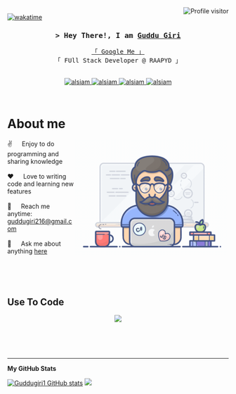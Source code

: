 <!--
<h2 align="center">
  Welcome to Al Siam World!
  <img src="https://media.giphy.com/media/hvRJCLFzcasrR4ia7z/giphy.gif" width="28">
</h2>
-->

<!--
<p align="center">
  <a href="https://github.com/alsiam"><img src="https://readme-typing-svg.herokuapp.com/?lines=Self%20Taught%20Programmer;Front%20End%20Developer;1.5%2B%20years%20of%20coding%20experience;Always%20learning%20new%20things&center=true&width=380&height=45"></a>
</p>

 -->

<a href="https://github.com/Guddugiri1">
  <img align="right" src="https://komarev.com/ghpvc/?username=alsiam&label=Visitors&color=0e75b6&style=flat" alt="Profile visitor" />
</a>


[![wakatime](https://wakatime.com/badge/user/eebb3dd8-d9b2-40de-9b88-6fd6cac99dbc.svg)](https://wakatime.com/@eebb3dd8-d9b2-40de-9b88-6fd6cac99dbc)

<!-- Intro  -->
<h3 align="center">
        <samp>&gt; Hey There!, I am
                <b><a target="_blank" href="https://gudduportfolio.vercel.app/">Guddu Giri</a></b>
        </samp>
</h3>


<p align="center"> 
  <samp>
    <a href="https://gudduportfolio.vercel.app/">「 Google Me 」</a>
    <br>
    「 FUll Stack Developer @ RAAPYD 」
    <br>
    <br>
  </samp>
</p>

<p align="center">
 <a href="https://gudduportfolio.vercel.app/" target="blank">
  <img src="https://img.shields.io/badge/Website-DC143C?style=for-the-badge&logo=medium&logoColor=white" alt="alsiam" />
 </a>
 <a href="https://www.linkedin.com/in/guddu-giri-505597266" target="_blank">
  <img src="https://img.shields.io/badge/LinkedIn-0077B5?style=for-the-badge&logo=linkedin&logoColor=white" alt="alsiam"/>
 </a>
 <!-- <a href="https://dev.to/alsiam" target="_blank">
  <img src="https://img.shields.io/badge/dev.to-0A0A0A?style=for-the-badge&logo=dev.to&logoColor=white" alt="alsiam" />
 </a> -->
<!--  <a href="https://twitter.com/_alsiam" target="_blank">
  <img src="https://img.shields.io/badge/Twitter-1DA1F2?style=for-the-badge&logo=twitter&logoColor=white" />
 </a> -->
 <a href="https://instagram.com/guddu_giri07" target="_blank">
  <img src="https://img.shields.io/badge/Instagram-fe4164?style=for-the-badge&logo=instagram&logoColor=white" alt="alsiam" />
 </a> 
 <a href="" target="_blank">
  <img src="https://img.shields.io/badge/Facebook-20BEFF?&style=for-the-badge&logo=facebook&logoColor=white" alt="alsiam"  />
  </a> 
</p>
<br />

<!-- About Section -->
 # About me
 
<p>
 <img align="right" width="350" src="/programmer.gif" alt="Coding gif" />
  
 ✌️ &emsp; Enjoy to do programming and sharing knowledge <br/><br/>
 ❤️ &emsp; Love to writing code and learning new features<br/><br/>
 📧 &emsp; Reach me anytime: guddugiri216@gmail.com<br/><br/>
 💬 &emsp; Ask me about anything [here](https://gudduportfolio.vercel.app/)

</p>

<br/>
<br/>
<br/>

## Use To Code

 <p align="center">
  <a href="https://skillicons.dev">
    <img src="https://skillicons.dev/icons?i=git,github,gitlab,anaconda,androidstudio,angular,aws,clion,cloudflare,html,css,tailwind,js,jquery,php,figma,react,firebase,nodejs,nextjs,flutter,mongodb,java,linkedin,linux,visualstudio,bootstrap,py,pycharm,wordpress" />
  </a>
</p>


<br>
<br>
<br>


</p>
<hr>
<b>My GitHub Stats</b>

<p align="left">
  <a href="https://github.com/Guddugiri1"><img src="https://github-readme-stats.vercel.app/api?username=Guddugiri1&show_icons=true&hide=&count_private=true&title_color=22c55e&text_color=ffffff&icon_color=0891b2&bg_color=1c1917&hide_border=true&show_icons=true" alt="Guddugiri1 GitHub stats" /></a>
  <a href="http://www.github.com/Guddugiri1"><img src="https://github-readme-streak-stats.herokuapp.com/?user=Guddugiri1&stroke=ffffff&background=1c1917&ring=22c55e&fire=22c55e&currStreakNum=ffffff&currStreakLabel=22c55e&sideNums=ffffff&sideLabels=ffffff&dates=ffffff&hide_border=true" /></a>
</p>


